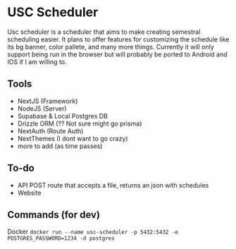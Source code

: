 # USC Scheduler
Usc scheduler is a scheduler that aims to make creating semestral scheduling easier. It plans to offer features for customizing the schedule like its bg banner, color pallete, and many more things. Currently it will only support being run in the browser but will probably be ported to Android and IOS if I am willing to.

## Tools
- NextJS (Framework)
- NodeJS (Server)
- Supabase & Local Postgres DB
- Drizzle ORM (?? Not sure might go prisma)
- NextAuth (Route Auth)
- NextThemes (I dont want to go crazy)
- more to add (as time passes)

## To-do
- API POST route that accepts a file, returns an json with schedules
- Website

## Commands (for dev)
Docker
`docker run --name usc-scheduler -p 5432:5432 -e POSTGRES_PASSWORD=1234 -d postgres`